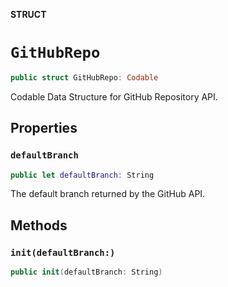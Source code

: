 **STRUCT**

# `GitHubRepo`

```swift
public struct GitHubRepo: Codable
```

Codable Data Structure for GitHub Repository API.

## Properties
### `defaultBranch`

```swift
public let defaultBranch: String
```

The default branch returned by the GitHub API.

## Methods
### `init(defaultBranch:)`

```swift
public init(defaultBranch: String)
```
